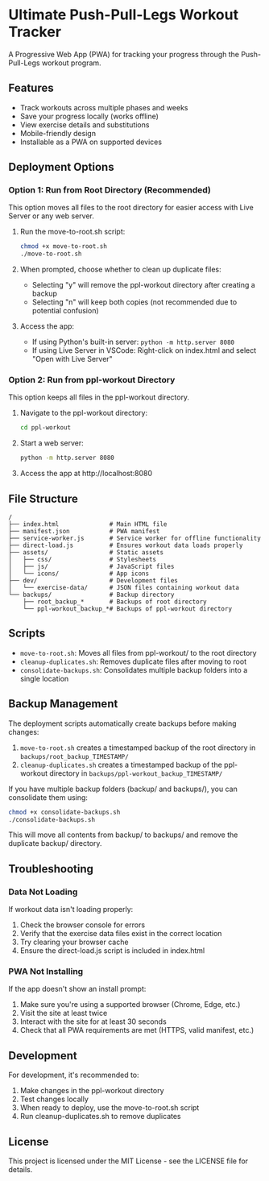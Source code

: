 # Ultimate Push-Pull-Legs Workout Tracker

A Progressive Web App (PWA) for tracking your progress through the Push-Pull-Legs workout program.

## Features

- Track workouts across multiple phases and weeks
- Save your progress locally (works offline)
- View exercise details and substitutions
- Mobile-friendly design
- Installable as a PWA on supported devices

## Deployment Options

### Option 1: Run from Root Directory (Recommended)

This option moves all files to the root directory for easier access with Live Server or any web server.

1. Run the move-to-root.sh script:
   ```bash
   chmod +x move-to-root.sh
   ./move-to-root.sh
   ```

2. When prompted, choose whether to clean up duplicate files:
   - Selecting "y" will remove the ppl-workout directory after creating a backup
   - Selecting "n" will keep both copies (not recommended due to potential confusion)

3. Access the app:
   - If using Python's built-in server: `python -m http.server 8080`
   - If using Live Server in VSCode: Right-click on index.html and select "Open with Live Server"

### Option 2: Run from ppl-workout Directory

This option keeps all files in the ppl-workout directory.

1. Navigate to the ppl-workout directory:
   ```bash
   cd ppl-workout
   ```

2. Start a web server:
   ```bash
   python -m http.server 8080
   ```

3. Access the app at http://localhost:8080

## File Structure

```
/
├── index.html              # Main HTML file
├── manifest.json           # PWA manifest
├── service-worker.js       # Service worker for offline functionality
├── direct-load.js          # Ensures workout data loads properly
├── assets/                 # Static assets
│   ├── css/                # Stylesheets
│   ├── js/                 # JavaScript files
│   └── icons/              # App icons
├── dev/                    # Development files
│   └── exercise-data/      # JSON files containing workout data
└── backups/                # Backup directory
    ├── root_backup_*       # Backups of root directory
    └── ppl-workout_backup_*# Backups of ppl-workout directory
```

## Scripts

- `move-to-root.sh`: Moves all files from ppl-workout/ to the root directory
- `cleanup-duplicates.sh`: Removes duplicate files after moving to root
- `consolidate-backups.sh`: Consolidates multiple backup folders into a single location

## Backup Management

The deployment scripts automatically create backups before making changes:

1. `move-to-root.sh` creates a timestamped backup of the root directory in `backups/root_backup_TIMESTAMP/`
2. `cleanup-duplicates.sh` creates a timestamped backup of the ppl-workout directory in `backups/ppl-workout_backup_TIMESTAMP/`

If you have multiple backup folders (backup/ and backups/), you can consolidate them using:

```bash
chmod +x consolidate-backups.sh
./consolidate-backups.sh
```

This will move all contents from backup/ to backups/ and remove the duplicate backup/ directory.

## Troubleshooting

### Data Not Loading

If workout data isn't loading properly:

1. Check the browser console for errors
2. Verify that the exercise data files exist in the correct location
3. Try clearing your browser cache
4. Ensure the direct-load.js script is included in index.html

### PWA Not Installing

If the app doesn't show an install prompt:

1. Make sure you're using a supported browser (Chrome, Edge, etc.)
2. Visit the site at least twice
3. Interact with the site for at least 30 seconds
4. Check that all PWA requirements are met (HTTPS, valid manifest, etc.)

## Development

For development, it's recommended to:

1. Make changes in the ppl-workout directory
2. Test changes locally
3. When ready to deploy, use the move-to-root.sh script
4. Run cleanup-duplicates.sh to remove duplicates

## License

This project is licensed under the MIT License - see the LICENSE file for details.